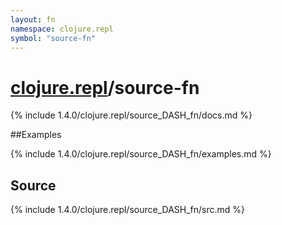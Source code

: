 ```yaml
---
layout: fn
namespace: clojure.repl
symbol: "source-fn"
---
```


# [clojure.repl](../)/source-fn

{% include 1.4.0/clojure.repl/source_DASH_fn/docs.md %}

##Examples

{% include 1.4.0/clojure.repl/source_DASH_fn/examples.md %}
## Source
{% include 1.4.0/clojure.repl/source_DASH_fn/src.md %}

